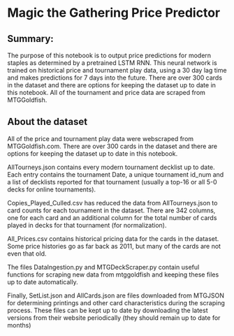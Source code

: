 # Magic the Gathering Price Predictor
## Summary:
The purpose of this notebook is to output price predictions for modern staples as determined by a pretrained LSTM RNN. This neural network is trained on historical price and tournament play data, using a 30 day lag time and makes predictions for 7 days into the future. There are over 300 cards in the dataset and there are options for keeping the dataset up to date in this notebook. All of the tournament and price data are scraped from MTGGoldfish. 

## About the dataset
All of the price and tournament play data were webscraped from MTGGoldfish.com. There are over 300 cards in the dataset and there are options for keeping the dataset up to date in this notebook.

AllTourneys.json contains every modern tournament decklist up to date. Each entry contains the tournament Date, a unique tournament id_num and a list of decklists reported for that tournament (usually a top-16 or all 5-0 decks for online tournaments).

Copies_Played_Culled.csv has reduced the data from AllTourneys.json to card counts for each tournament in the dataset. There are 342 columns, one for each card and an additional column for the total number of cards played in decks for that tournament (for normalization).

All_Prices.csv contains historical pricing data for the cards in the dataset. Some price histories go as far back as 2011, but many of the cards are not even that old.

The files DataIngestion.py and MTGDeckScraper.py contain useful functions for scraping new data from mtggoldfish and keeping these files up to date automatically.

Finally, SetList.json and AllCards.json are files downloaded from MTGJSON for determining printings and other card characteristics during the scraping process. These files can be kept up to date by downloading the latest versions from their website periodically (they should remain up to date for months)
